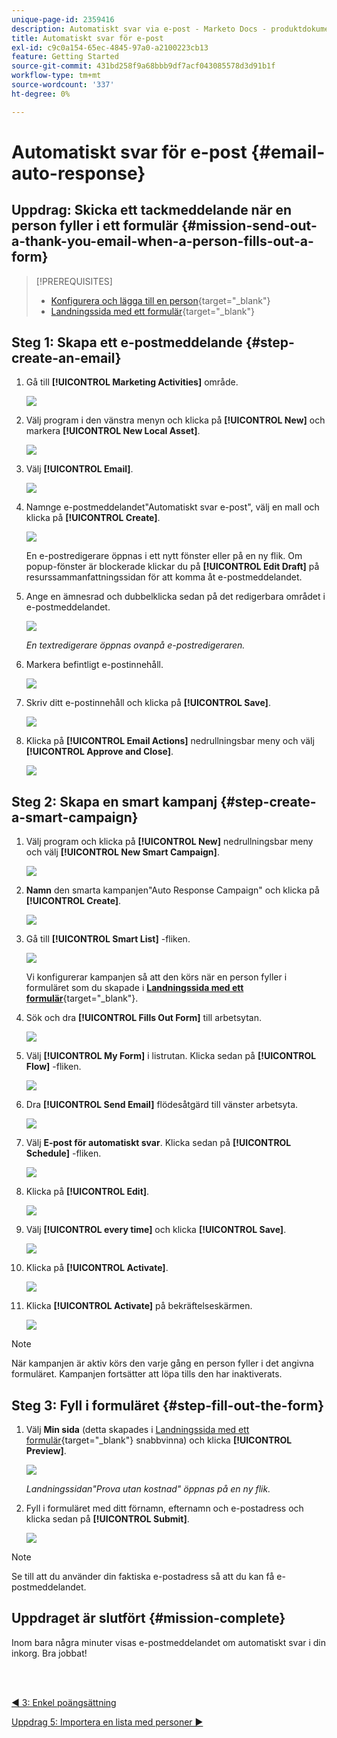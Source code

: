 ```yaml
---
unique-page-id: 2359416
description: Automatiskt svar via e-post - Marketo Docs - produktdokumentation
title: Automatiskt svar för e-post
exl-id: c9c0a154-65ec-4845-97a0-a2100223cb13
feature: Getting Started
source-git-commit: 431bd258f9a68bbb9df7acf043085578d3d91b1f
workflow-type: tm+mt
source-wordcount: '337'
ht-degree: 0%

---
```


# Automatiskt svar för e-post {#email-auto-response}

## Uppdrag: Skicka ett tackmeddelande när en person fyller i ett formulär {#mission-send-out-a-thank-you-email-when-a-person-fills-out-a-form}

>[!PREREQUISITES]
>
>* [Konfigurera och lägga till en person](/help/marketo/getting-started/quick-wins/get-set-up-and-add-a-person.md){target="_blank"}
>* [Landningssida med ett formulär](/help/marketo/getting-started/quick-wins/landing-page-with-a-form.md){target="_blank"}

## Steg 1: Skapa ett e-postmeddelande {#step-create-an-email}

1. Gå till **[!UICONTROL Marketing Activities]** område.

   ![](assets/email-auto-response-1.png)

1. Välj program i den vänstra menyn och klicka på **[!UICONTROL New]** och markera **[!UICONTROL New Local Asset]**.

   ![](assets/email-auto-response-2.png)

1. Välj **[!UICONTROL Email]**.

   ![](assets/email-auto-response-3.png)

1. Namnge e-postmeddelandet&quot;Automatiskt svar e-post&quot;, välj en mall och klicka på **[!UICONTROL Create]**.

   ![](assets/email-auto-response-4.png)

   En e-postredigerare öppnas i ett nytt fönster eller på en ny flik. Om popup-fönster är blockerade klickar du på **[!UICONTROL Edit Draft]** på resurssammanfattningssidan för att komma åt e-postmeddelandet.

1. Ange en ämnesrad och dubbelklicka sedan på det redigerbara området i e-postmeddelandet.

   ![](assets/email-auto-response-5.png)

   _En textredigerare öppnas ovanpå e-postredigeraren._

1. Markera befintligt e-postinnehåll.

   ![](assets/email-auto-response-6.png)

1. Skriv ditt e-postinnehåll och klicka på **[!UICONTROL Save]**.

   ![](assets/email-auto-response-7.png)

1. Klicka på **[!UICONTROL Email Actions]** nedrullningsbar meny och välj **[!UICONTROL Approve and Close]**.

   ![](assets/email-auto-response-8.png)

## Steg 2: Skapa en smart kampanj {#step-create-a-smart-campaign}

1. Välj program och klicka på **[!UICONTROL New]** nedrullningsbar meny och välj **[!UICONTROL New Smart Campaign]**.

   ![](assets/email-auto-response-9.png)

1. **Namn** den smarta kampanjen&quot;Auto Response Campaign&quot; och klicka på **[!UICONTROL Create]**.

   ![](assets/email-auto-response-10.png)

1. Gå till **[!UICONTROL Smart List]** -fliken.

   ![](assets/email-auto-response-11.png)

   Vi konfigurerar kampanjen så att den körs när en person fyller i formuläret som du skapade i [**Landningssida med ett formulär**](/help/marketo/getting-started/quick-wins/landing-page-with-a-form.md){target="_blank"}.

1. Sök och dra **[!UICONTROL Fills Out Form]** till arbetsytan.

   ![](assets/email-auto-response-12.png)

1. Välj **[!UICONTROL My Form]** i listrutan. Klicka sedan på **[!UICONTROL Flow]** -fliken.

   ![](assets/email-auto-response-13.png)

1. Dra **[!UICONTROL Send Email]** flödesåtgärd till vänster arbetsyta.

   ![](assets/email-auto-response-14.png)

1. Välj **E-post för automatiskt svar**. Klicka sedan på **[!UICONTROL Schedule]** -fliken.

   ![](assets/email-auto-response-15.png)

1. Klicka på **[!UICONTROL Edit]**.

   ![](assets/email-auto-response-16.png)

1. Välj **[!UICONTROL every time]** och klicka **[!UICONTROL Save]**.

   ![](assets/email-auto-response-17.png)

1. Klicka på **[!UICONTROL Activate]**.

   ![](assets/email-auto-response-18.png)

1. Klicka **[!UICONTROL Activate]** på bekräftelseskärmen.

   ![](assets/email-auto-response-19.png)

>[!NOTE]
>
>När kampanjen är aktiv körs den varje gång en person fyller i det angivna formuläret. Kampanjen fortsätter att löpa tills den har inaktiverats.

## Steg 3: Fyll i formuläret {#step-fill-out-the-form}

1. Välj **Min sida** (detta skapades i [Landningssida med ett formulär](/help/marketo/getting-started/quick-wins/landing-page-with-a-form.md){target="_blank"} snabbvinna) och klicka **[!UICONTROL Preview]**.

   ![](assets/email-auto-response-20.png)

   _Landningssidan&quot;Prova utan kostnad&quot; öppnas på en ny flik._

1. Fyll i formuläret med ditt förnamn, efternamn och e-postadress och klicka sedan på **[!UICONTROL Submit]**.

   ![](assets/email-auto-response-21.png)

>[!NOTE]
>
>Se till att du använder din faktiska e-postadress så att du kan få e-postmeddelandet.

## Uppdraget är slutfört {#mission-complete}

Inom bara några minuter visas e-postmeddelandet om automatiskt svar i din inkorg. Bra jobbat!

<br> 

[◄ 3: Enkel poängsättning](/help/marketo/getting-started/quick-wins/simple-scoring.md)

[Uppdrag 5: Importera en lista med personer ►](/help/marketo/getting-started/quick-wins/import-a-list-of-people.md)
